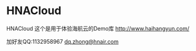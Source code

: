 # HNACloud
HNACloud
这个是用于体验海航云的Demo库
http://www.haihangyun.com/

加好友QQ:1132958967
dq.zhong@hnair.com
